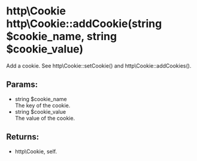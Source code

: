 # http\Cookie http\Cookie::addCookie(string $cookie_name, string $cookie_value)

Add a cookie.
See http\Cookie::setCookie() and http\Cookie::addCookies().

## Params:

* string $cookie_name  
  The key of the cookie.
* string $cookie_value  
  The value of the cookie.

## Returns:

* http\Cookie, self.
